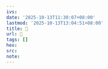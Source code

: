 ```yaml
---
ivs:
date: '2025-10-13T11:30:07+08:00'
lastmod: '2025-10-13T13:04:51+08:00'
title: 󰤠
url: 󰤠
tags: []
hex: 
src:
note:
---
```

